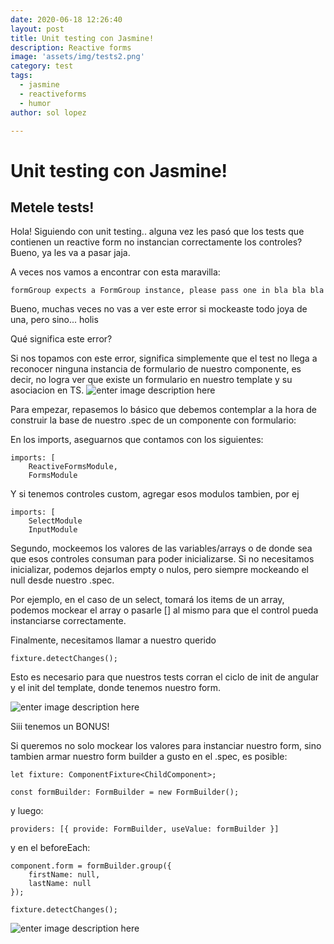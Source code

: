 ```yaml
---
date: 2020-06-18 12:26:40
layout: post
title: Unit testing con Jasmine!
description: Reactive forms
image: 'assets/img/tests2.png'
category: test
tags:
  - jasmine
  - reactiveforms
  - humor
author: sol lopez

---
```

# Unit testing con Jasmine! 
## Metele tests!

Hola! Siguiendo con unit testing.. alguna vez les pasó que los tests que contienen un reactive form no instancian correctamente los controles? Bueno, ya les va a pasar jaja.

A veces nos vamos a encontrar con esta maravilla:

    formGroup expects a FormGroup instance, please pass one in bla bla bla

Bueno, muchas veces no vas a ver este error si mockeaste todo joya de una, pero sino... holis

Qué significa este error?

Si nos topamos con este error, significa simplemente que el test no llega a reconocer ninguna instancia de formulario de nuestro componente, es decir, no logra ver que existe un formulario en nuestro template y su asociacion en TS.
![enter image description here](https://www.generadormemes.com/download/82iu845i7eevh1my3la94t5thtcbgwhkrp9fazs6m8pfdrq6ck21t0hjshlz0b9)

Para empezar, repasemos lo básico que debemos contemplar a la hora de construir la base de nuestro .spec de un componente con formulario:

En los imports, aseguarnos que contamos con los siguientes:

    imports: [ 
	    ReactiveFormsModule,
	    FormsModule
Y si tenemos controles custom, agregar esos modulos tambien, por ej

    imports: [
	    SelectModule
	    InputModule

Segundo, mockeemos los valores de las variables/arrays o de donde sea que esos controles consuman para poder inicializarse. Si no necesitamos inicializar, podemos dejarlos empty o nulos, pero siempre mockeando el null desde nuestro .spec.

Por ejemplo, en el caso de un select, tomará los items de un array, podemos mockear el array o pasarle [] al mismo para que el control pueda instanciarse correctamente.

Finalmente, necesitamos llamar a nuestro querido

    fixture.detectChanges();

Esto es necesario para que nuestros tests corran el ciclo de init de angular y el init del template, donde tenemos nuestro form.

![enter image description here](https://encrypted-tbn0.gstatic.com/images?q=tbn:ANd9GcSBjIp1tH1msYRzKrod0BjyHJbnwNhmMBO0WzHhXcZd3cAEZt3H&usqp=CAU)

Siii tenemos un BONUS!

Si queremos no solo mockear los valores para instanciar nuestro form, sino tambien armar nuestro form builder a gusto en el .spec, es posible:

    let fixture: ComponentFixture<ChildComponent>;
     
    const formBuilder: FormBuilder = new FormBuilder();

y luego:

    providers: [{ provide: FormBuilder, useValue: formBuilder }]

y en el beforeEach:

    component.form = formBuilder.group({
	    firstName: null,
	    lastName: null
	});
    
    fixture.detectChanges();

![enter image description here](https://i.pinimg.com/originals/39/46/07/394607fdeea1f286afe8a4a0a28ec9fe.png)
